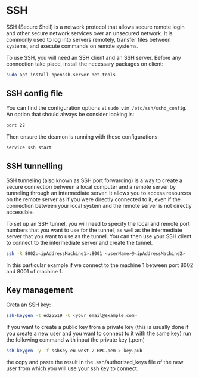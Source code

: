 # SSH

SSH (Secure Shell) is a network protocol that allows secure remote login and other secure network services over an unsecured network. It is commonly used to log into servers remotely, transfer files between systems, and execute commands on remote systems.

To use SSH, you will need an SSH client and an SSH server. Before
any connection take place, install the necessary packages on client:

```sh
sudo apt install openssh-server net-tools
```

## SSH config file

You can find the configuration options at ```sudo vim /etc/ssh/sshd_config```. An option that should always be consider looking is:

``` sh
port 22 
```

Then ensure the deamon is running with these configurations:

```sh
service ssh start
```

## SSH tunnelling

SSH tunneling (also known as SSH port forwarding) is a way to create a secure connection between a local computer and a remote server by tunneling through an intermediate server. It allows you to access resources on the remote server as if you were directly connected to it, even if the connection between your local system and the remote server is not directly accessible.

To set up an SSH tunnel, you will need to specify the local and remote port numbers that you want to use for the tunnel, as well as the intermediate server that you want to use as the tunnel. You can then use your SSH client to connect to the intermediate server and create the tunnel.

```sh
ssh -R 8002:<ipAddressMachine1>:8001 <userName>@<ipAddressMachine2>
```

In this particular example if we connect to the machine 1 between port 8002
and 8001 of machine 1.

## Key management

Creta an SSH key:

```sh
ssh-keygen -t ed25519 -C <your_email@example.com>
```

If you want to create a public key from a private key (this is usually
done if you create a new user and you want to connect to it with the
same key) run the following command with input the private key (.pem)

```sh
ssh-keygen -y -f sshKey-eu-west-2-HPC.pem > key.pub
```
the copy and paste the result in the .ssh/authorized_keys file of the
new user from which you will use your ssh key to connect.



<!--  Script to show the footer   -->
<html>
<script
    src="https://code.jquery.com/jquery-3.3.1.js"
    integrity="sha256-2Kok7MbOyxpgUVvAk/HJ2jigOSYS2auK4Pfzbm7uH60="
    crossorigin="anonymous">
</script>
<script>
$(function(){
  $("#footer").load("../footers/footer_first_level_depth.html");
});
</script>
<body>
<div id="footer"></div>
</body>
</html>
